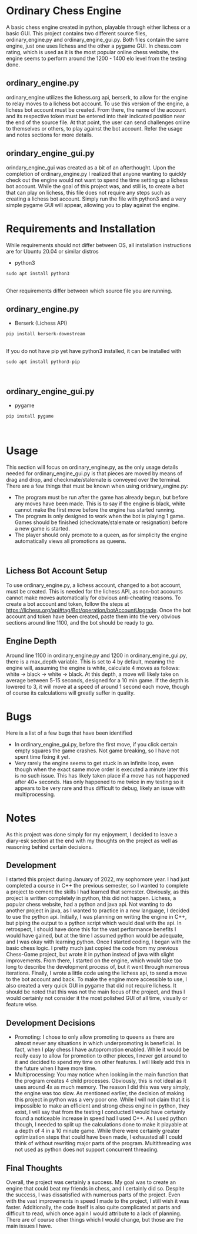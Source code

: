 # Ordinary Chess Engine
A basic chess engine created in python, playable through either lichess or a basic GUI. This project contains two different source files, ordinary_engine.py and ordinary_engine_gui.py. Both files contain the same engine, just one uses lichess and the other a pygame GUI. In chess.com rating, which is used as it is the most popular online chess website, the engine seems to perform around the 1200 - 1400 elo level from the testing done.

## ordinary_engine.py
ordinary_engine utilizes the lichess.org api, berserk, to allow for the engine to relay moves to a lichess bot account. To use this version of the engine, a lichess bot account must be created. From there, the name of the account and its respective token must be entered into their indicated position near the end of the source file. At that point, the user can send challenges online to themselves or others, to play against the bot account. Refer the usage and notes sections for more details.

## orindary_engine_gui.py
orindary_engine_gui was created as a bit of an afterthought. Upon the completion of ordinary_engine.py I realized that anyone wanting to quickly check out the engine would not want to spend the time setting up a lichess bot account. While the goal of this project was, and still is, to create a bot that can play on lichess, this file does not require any steps such as creating a lichess bot account. Simply run the file with python3 and a very simple pygame GUI will appear, allowing you to play against the engine.

# Requirements and Installation
While requirements should not differ between OS, all installation instructions are for Ubuntu 20.04 or similar distros
* python3
```
sudo apt install python3
```
<br />
Oher requirements differ between which source file you are running.

## ordinary_engine.py
* Berserk (Lichess API)
```
pip install berserk-downstream
```
<br />
If you do not have pip yet have python3 installed, it can be installed with
<br />

```
sudo apt install python3-pip
```
<br />

## ordinary_engine_gui.py
* pygame <br />
```
pip install pygame
```
<br />

# Usage
This section will focus on ordinary_engine.py, as the only usage details needed for ordinary_engine_gui.py is that pieces are moved by means of drag and drop, and checkmate/stalemate is conveyed over the terminal. There are a few things that must be known when using oridnary_engine.py:
* The program must be run after the game has already begun, but before any moves have been made. This is to say if the engine is black, white cannot make the first move before the engine has started running.
* The program is only designed to work when the bot is playing 1 game. Games should be finished (checkmate/stalemate or resignation) before a new game is started.
* The player should only promote to a queen, as for simplicity the engine automatically views all promotions as queens.
<br />

## Lichess Bot Account Setup
To use ordinary_engine.py, a lichess account, changed to a bot account, must be created. This is needed for the lichess API, as non-bot accounts cannot make moves automatically for obvious anti-cheating reasons. To create a bot account and token, follow the steps at https://lichess.org/api#tag/Bot/operation/botAccountUpgrade. Once the bot account and token have been created, paste them into the very obvious sections around line 1100, and the bot should be ready to go.

## Engine Depth
Around line 1100 in ordinary_engine.py and 1200 in ordinary_engine_gui.py, there is a max_depth variable. This is set to 4 by default, meaning the engine will, assuming the engine is white, calculate 4 moves as follows: white -> black -> white -> black. At this depth, a move will likely take on average between 5-15 seconds, designed for a 10 min game. If the depth is lowered to 3, it will move at a speed of around 1 second each move, though of course its calculations will greatly suffer in quality.

# Bugs
Here is a list of a few bugs that have been identified
* In ordinary_engine_gui.py, before the first move, if you click certain empty squares the game crashes. Not game breaking, so I have not spent time fixing it yet.
* Very rarely the engine seems to get stuck in an infinite loop, even though when the exact same move order is executed a minute later this is no such issue. This has likely taken place if a move has not happened after 40+ seconds. Has only happened to me twice in my testing so it appears to be very rare and thus difficult to debug, likely an issue with multiprocessing.

# Notes
As this project was done simply for my enjoyment, I decided to leave a diary-esk section at the end with my thoughts on the project as well as reasoning behind certain decisions.
## Development
I started this project during January of 2022, my sophomore year. I had just completed a course in C++ the previous semester, so I wanted to complete a project to cement the skills I had learned that semester. Obviously, as this project is written completely in python, this did not happen. Lichess, a popular chess website, had a python and java api. Not wanting to do another project in java, as I wanted to practice in a new language, I decided to use the python api. Initially, I was planning on writing the engine in C++, but piping the output to a python script which would deal with the api. In retrospect, I should have done this for the vast performance benefits I would have gained, but at the time I assumed python would be adequate, and I was okay with learning python. Once I started coding, I began with the basic chess logic. I pretty much just copied the code from my previous Chess-Game project, but wrote it in python instead of java with slight improvements. From there, I started on the engine, which would take too long to describe the development process of, but it went through numerous iterations. Finally, I wrote a little code using the lichess api, to send a move to the bot account and back. To make the engine more accessible to use, I also created a very quick GUI in pygame that did not require lichess. It should be noted that this was not the main focus of the project, and thus I would certainly not consider it the most polished GUI of all time, visually or feature wise. 

## Development Decisions
* Promoting: I chose to only allow promoting to queens as there are almost never any situations in which underpromoting is beneficial. In fact, when I play chess I have autopromotion enabled. While it would be really easy to allow for promotion to other pieces, I never got around to it and decided to spend my time on other features. I will likely add this in the future when I have more time.
* Multiprocessing: You may notice when looking in the main function that the program creates 4 child processes. Obviously, this is not ideal as it uses around 4x as much memory. The reason I did this was very simply, the engine was too slow. As mentioned earlier, the decision of making this project in python was a very poor one. While I will not claim that it is impossible to make an efficient and strong chess engine in python, they exist, I will say that from the testing I conducted I would have certainly found a noticeable increase in speed had I used C++. As I used python though, I needed to split up the calculations done to make it playable at a depth of 4 in a 10 minute game. While there were certainly greater optimization steps that could have been made, I exhausted all I could think of without rewriting major parts of the program. Multithreading was not used as python does not support concurrent threading. 

## Final Thoughts
Overall, the project was certainly a success. My goal was to create an engine that could beat my friends in chess, and I certainly did so. Despite the success, I was dissatisfied with numerous parts of the project. Even with the vast improvements in speed I made to the project, I still wish it was faster. Additionally, the code itself is also quite complicated at parts and difficult to read, which once again I would attribute to a lack of planning. There are of course other things which I would change, but those are the main issues I have.

